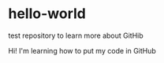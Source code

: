# hello-world
test repository to learn more about GitHib

Hi! I'm learning how to put my code in GitHub
